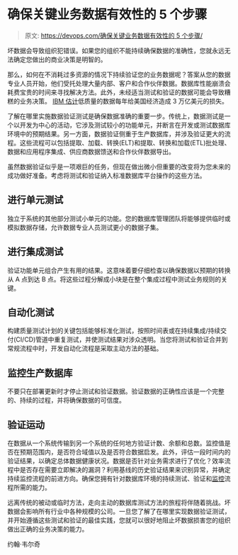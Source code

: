 # 确保关键业务数据有效性的 5 个步骤

> 原文: [https://devops.com/确保关键业务数据有效性的 5 个步骤/](https://devops.com/5-steps-to-ensuring-validity-of-your-business-critical-data/)

坏数据会导致组织犯错误。如果您的组织不能持续确保数据的准确性，您就永远无法确定您做出的商业决策是明智的。

那么，如何在不消耗过多资源的情况下持续验证您的业务数据呢？答案从您的数据专业人员开始，他们受托处理大量内部、客户和合作伙伴数据。数据库性能崩溃会耗费宝贵的时间来寻找解决方法。此外，未经适当测试和验证的数据可能会导致糟糕的业务决策。 [IBM 估计](https://www.ibmbigdatahub.com/infographic/extracting-business-value-4-vs-big-data?cm_mc_uid=44499547892215663145566&cm_mc_sid_50200000=69906021566314556701)低质量的数据每年给美国经济造成 3 万亿美元的损失。

了解在哪里实施数据验证测试是确保数据准确的重要一步。传统上，数据测试是一个以开发为中心的活动，它涉及测试较小的功能单元，并断言在开发或测试数据库环境中的预期结果。另一方面，数据验证侧重于生产数据库，并涉及验证更大的流程。这些流程可以包括提取、加载、转换(ELT)和提取、转换和加载(ETL)批处理、数据和应用程序集成、供应商数据馈送和合作伙伴数据导出。

虽然数据验证似乎是一项艰巨的任务，但现在做出微小但重要的改变将为您未来的成功做好准备。考虑将测试和验证纳入标准数据库平台操作的这些方法。

## **进行单元测试**

独立于系统的其他部分测试小单元的功能。您的数据库管理团队将能够提供临时或模拟数据存储，允许数据专业人员测试更小的数据子集。

## **进行集成测试**

验证功能单元组合产生有用的结果。这意味着要仔细检查以确保数据以预期的转换从 A 点到达 B 点。将这些过程分解成小块是在整个集成过程中测试业务规则的关键。

## **自动化测试**

构建质量测试计划的关键包括能够标准化测试，按照时间表或在持续集成/持续交付(CI/CD)管道中重复测试，并使测试结果对涉众透明。当您将测试和验证合并到常规流程中时，开发自动化流程是采取主动方法的基础。

## **监控生产数据库**

不要只在部署更新时才停止测试和验证数据。验证数据的正确性应该是一个完整的、持续的过程，并将确保数据的可信度。

## **验证运动**

在数据从一个系统传输到另一个系统的任何地方验证计数、余额和总数。监控值是否在预期范围内，是否符合域值以及是否符合数据启发。此外，评估一段时间内的验证结果，以确定总体数据健康状况。数据是否针对业务需求进行了优化？效率流程中是否存在需要立即解决的漏洞？利用基线的历史验证结果来识别异常，并确定持续监控流程的前进方向。确保您拥有针对数据库环境的持续测试、验证和[监控](https://devops.com/the-impact-of-devops-on-database-monitoring-and-management/)流程所需的能力。

远离传统的被动或临时方法，走向主动的数据库测试方法的旅程将伴随着挑战。坏数据会影响所有行业中各种规模的公司。一旦您了解了在哪里实现数据验证测试，并开始遵循这些测试和验证的最佳实践，您就可以很好地阻止坏数据损害您的组织做出正确的业务决策的能力。

约翰·韦尔奇